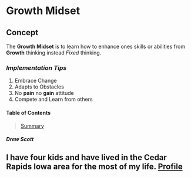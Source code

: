 # Growth Midset
## Concept
The **Growth Midset** is to learn how to enhance ones skills or abilities from **Growth** thinking instead *Fixed* thinking.
### ***Implementation Tips***
  1. Embrace Change
  2. Adapts to Obstacles
  3. No **pain** no **gain** attitude
  4. Compete and Learn from others
#### Table of Contents
  >[Summary](README1.md)
  >
##### Drew Scott
I have four kids and have lived in the Cedar Rapids Iowa area for the most of my life.
[Profile](https://github.com/ascott3312)
   - 
